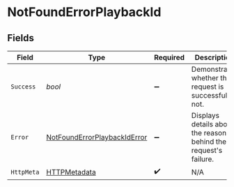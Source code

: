 # NotFoundErrorPlaybackId


## Fields

| Field                                                                                   | Type                                                                                    | Required                                                                                | Description                                                                             |
| --------------------------------------------------------------------------------------- | --------------------------------------------------------------------------------------- | --------------------------------------------------------------------------------------- | --------------------------------------------------------------------------------------- |
| `Success`                                                                               | *bool*                                                                                  | :heavy_minus_sign:                                                                      | Demonstrates whether the request is successful or not.                                  |
| `Error`                                                                                 | [NotFoundErrorPlaybackIdError](../../Models/Components/NotFoundErrorPlaybackIdError.md) | :heavy_minus_sign:                                                                      | Displays details about the reasons behind the request's failure.                        |
| `HttpMeta`                                                                              | [HTTPMetadata](../../Models/Components/HTTPMetadata.md)                                 | :heavy_check_mark:                                                                      | N/A                                                                                     |